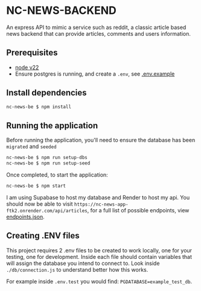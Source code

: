 # NC-NEWS-BACKEND

An express API to mimic a service such as reddit, a classic article based news backend that can provide
articles, comments and users information.

## Prerequisites

- [node v22](https://nodejs.org/en/blog/announcements/v22-release-announce)
- Ensure postgres is running, and create a `.env`, see [.env.example](./.env.example)

## Install dependencies

```sh
nc-news-be $ npm install
```

## Running the application

Before running the application, you'll need to ensure the database has been `migrated` and `seeded`

```sh
nc-news-be $ npm run setup-dbs
nc-news-be $ npm run setup-seed
```

Once completed, to start the application:

```sh
nc-news-be $ npm start
```

I am using Supabase to host my database and Render to host my api. You should now be able to visit `https://nc-news-app-ftk2.onrender.com/api/articles`, for a full list of possible endpoints, view [endpoints.json](./endpoints.json).

## Creating .ENV files

This project requires 2 .env files to be created to work locally, one for your testing, one for development. Inside each file should contain variables that will assign the database you intend to connect to. Look inside `./db/connection.js` to understand better how this works.

For example inside `.env.test` you would find:
`PGDATABASE=example_test_db`.
